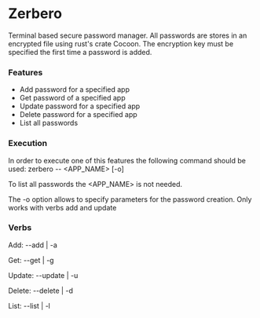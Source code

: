 # Zerbero
Terminal based secure password manager. All passwords are stores in an encrypted file using rust's crate Cocoon. The encryption key must be specified the first time a password is added.

### Features
- Add password for a specified app
- Get password of a specified app
- Update password for a specified app
- Delete password for a specified app
- List all passwords

### Execution
In order to execute one of this features the following command should be used:
zerbero --<VERB> <APP_NAME> [-o]

To list all passwords the <APP_NAME> is not needed.

The -o option allows to specify parameters for the password creation. Only works with verbs add and update

### Verbs
Add: --add | -a

Get: --get | -g

Update: --update | -u

Delete: --delete | -d

List: --list | -l

